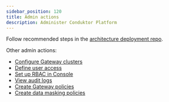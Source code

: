 ```yaml
---
sidebar_position: 120
title: Admin actions
description: Administer Conduktor Platform
---
```


Follow recommended steps in the [architecture deployment repo](https://github.com/conduktor/conduktor-reference-architecture).

Other admin actions:

- [Configure Gateway clusters](/guide/conduktor-in-production/admin/configure-clusters)
- [Define user access](/guide/conduktor-in-production/admin/user-access)
- [Set up RBAC in Console](/guide/conduktor-in-production/admin/set-up-rbac)
- [View audit logs](/guide/conduktor-in-production/admin/audit-logs)
- [Create Gateway policies](/guide/conduktor-in-production/admin/gw-policies)
- [Create data masking policies](/guide/conduktor-in-production/admin/data-mask)
